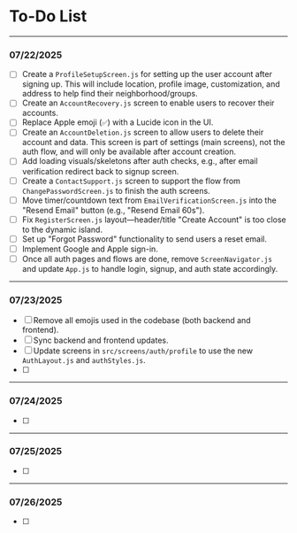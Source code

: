 # To-Do List

---

### 07/22/2025

- [ ] Create a `ProfileSetupScreen.js` for setting up the user account after signing up. This will include location, profile image, customization, and address to help find their neighborhood/groups.
- [ ] Create an `AccountRecovery.js` screen to enable users to recover their accounts.
- [ ] Replace Apple emoji (`✅`) with a Lucide icon in the UI.
- [ ] Create an `AccountDeletion.js` screen to allow users to delete their account and data. This screen is part of settings (main screens), not the auth flow, and will only be available after account creation.
- [ ] Add loading visuals/skeletons after auth checks, e.g., after email verification redirect back to signup screen.
- [ ] Create a `ContactSupport.js` screen to support the flow from `ChangePasswordScreen.js` to finish the auth screens.
- [ ] Move timer/countdown text from `EmailVerificationScreen.js` into the "Resend Email" button (e.g., "Resend Email 60s").
- [ ] Fix `RegisterScreen.js` layout—header/title "Create Account" is too close to the dynamic island.
- [ ] Set up "Forgot Password" functionality to send users a reset email.
- [ ] Implement Google and Apple sign-in.
- [ ] Once all auth pages and flows are done, remove `ScreenNavigator.js` and update `App.js` to handle login, signup, and auth state accordingly.

---

### 07/23/2025

- [ ] Remove all emojis used in the codebase (both backend and frontend).
- [ ] Sync backend and frontend updates.
- [ ] Update screens in `src/screens/auth/profile` to use the new `AuthLayout.js` and `authStyles.js`.
- [ ] 

---

### 07/24/2025

- [ ] 

---

### 07/25/2025

- [ ] 

---

### 07/26/2025

- [ ] 
